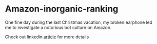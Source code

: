 # Amazon-inorganic-ranking

One fine day during the last Christmas vacation, my broken earphone led me to investigate a notorious bot culture on Amazon.

Check out linkedin [article](https://www.linkedin.com/pulse/you-shop-amazon-absolutely-need-read-swapnil-phulse/) for more details
